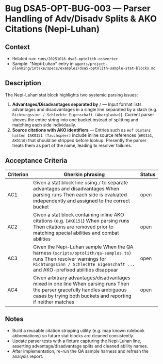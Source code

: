 # Bug DSA5-OPT-BUG-003 — Parser Handling of Adv/Disadv Splits & AKO Citations (Nepi-Luhan)

## Context
- Related run: `runs/20251016-dsa5-optolith-converter`
- Sample: "Nepi-Luhan" entry in `agents/project-planning/intake/specs/examples/dsa5-optolith-sample-stat-blocks.md`

## Description
The Nepi-Luhan stat block highlights two systemic parsing issues:

1. **Advantages/Disadvantages separated by `/`** — Input format lists advantages and disadvantages in a single line separated by a slash (e.g. `Richtungssinn / Schlechte Eigenschaft (Aberglaube)`). Current parser shoves the entire string into one bucket instead of splitting and matching each side individually.
2. **Source citations with AKO identifiers** — Entries such as `Auf Distanz halten IAKO151 (Tauchspeer)` include inline source references (`AKO151`, `AKO110`) that should be stripped before lookup. Presently the parser treats them as part of the name, leading to resolver failures.

## Acceptance Criteria
| Criterion | Gherkin phrasing | Status |
| --- | --- | --- |
| AC1 | Given a stat block line using `/` to separate advantages and disadvantages When parsing runs Then each side is evaluated independently and assigned to the correct bucket | open |
| AC2 | Given a stat block containing inline AKO citations (e.g. `IAKO151`) When parsing runs Then citations are removed prior to matching special abilities and combat abilities | open |
| AC3 | Given the Nepi-Luhan sample When the QA harness (`scripts/optolith/qa-samples.ts`) runs Then resolver warnings for `Richtungssinn / Schlechte Eigenschaft ...` and AKO-prefixed abilities disappear | open |
| AC4 | Given arbitrary advantages/disadvantages mixed in one line When parsing runs Then the parser gracefully handles ambiguous cases by trying both buckets and reporting if neither matches | open |

## Notes
- Build a reusable citation stripping utility (e.g. map known rulebook abbreviations) so future stat blocks are cleaned consistently.
- Update parser tests with a fixture capturing the Nepi-Luhan line, asserting advantage/disadvantage splits and cleaned ability names.
- After implementation, re-run the QA sample harness and refresh the analysis report.
